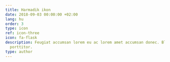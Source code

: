 ```yaml
---
title: Harmadik ikon
date: 2018-09-03 00:00:00 +02:00
lang: hu
order: 3
type: icon
ref: icon-three
icon: fa-flask
description: Feugiat accumsan lorem eu ac lorem amet accumsan donec. Blandit orci
  porttitor.
type: author
---
```

